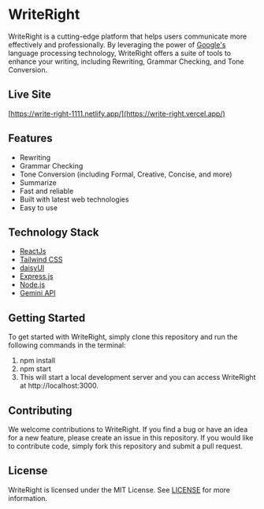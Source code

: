 # WriteRight

WriteRight is a cutting-edge platform that helps users communicate more effectively and professionally. By leveraging the power of [Google's]([https://openai.com/api/](https://ai.google.dev/gemini-api/docs/quickstart?lang=node)) language processing technology, WriteRight offers a suite of tools to enhance your writing, including Rewriting, Grammar Checking, and Tone Conversion.

## Live Site

[https://write-right-1111.netlify.app/](https://write-right.vercel.app/)

## Features

- Rewriting
- Grammar Checking
- Tone Conversion (including Formal, Creative, Concise, and more)
- Summarize
- Fast and reliable
- Built with latest web technologies
- Easy to use

## Technology Stack

- [ReactJs](https://reactjs.org/)
- [Tailwind CSS](https://tailwindcss.com/)
- [daisyUI](https://daisyui.com/docs/install/)
- [Express.js](https://expressjs.com/)
- [Node.js](https://nodejs.org/en/)
- [Gemini API]([https://openai.com/api/](https://ai.google.dev/gemini-api/docs/quickstart?lang=node))

## Getting Started

To get started with WriteRight, simply clone this repository and run the following commands in the terminal:

1. npm install
2. npm start
3. This will start a local development server and you can access WriteRight at http://localhost:3000.

## Contributing

We welcome contributions to WriteRight. If you find a bug or have an idea for a new feature, please create an issue in this repository. If you would like to contribute code, simply fork this repository and submit a pull request.

## License

WriteRight is licensed under the MIT License. See [LICENSE](LICENSE) for more information.
